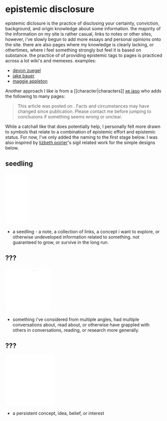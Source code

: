 <!--
epistemic=seedling
-->

# epistemic disclosure

epistemic diclosure is the practice of disclosing your certainty, conviction, background, and origin knowledge about some information. the majority of the information on my site
is rather casual, links to notes or other sites, however, i've slowly begun to add more essays and personal opinions onto the site. there are also pages where my knowledge is clearly
lacking, or othertimes, where i feel something strongly but feel it is based on substance. the practice of of providing epistemic tags to pages is practiced across a lot wiki's and
memexes. examples:

- [devon zuegel](https://devonzuegel.com/post/epistemic-statuses-are-lazy-and-that-is-a-good-thing)
- [jake bauer](https://www.paritybit.ca/garden/digital-garden-philosophy.html)
- [maggie appleton](https://maggieappleton.com/epistemic-disclosure)

Another approach I like is from a [[character|characters]] [xe iaso](https://xeiaso.net/blog/) who adds the following to many pages:

> This article was posted on <date>. Facts and circumstances may have changed since publication. Please contact me before jumping to conclusions if something seems wrong or unclear.

While a catchall like that does potentially help, I personally felt more drawn to symbols that relate to a combination of epistemic effort and epistemic status. For now, I've only
added the naming to the first stage below. I was also inspired by [lizbeth poirier](https://ritualdust.com/folklore/sigils/)'s sigil related work for the simple designs below.

</style>

## seedling

<img src="resources/img/seedling_white.png" />

- a seedling - a note, a collection of links, a concept i want to explore, or otherwise undeveloped information related to something. not guaranteed to grow, or survive in the long run.

## ???

<img src="resources/img/duality_white.png" />

- something i've considered from multiple angles, had multiple conversations about, read about, or otherwise have grappled with others in conversations, reading, or research more generally.

## ???

<img src="resources/img/persistence_white.png" />

- a persistent concept, idea, belief, or interest
